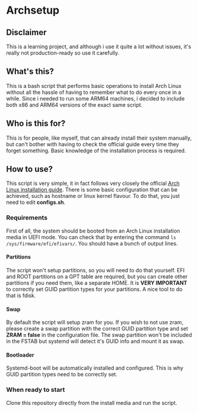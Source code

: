 # Archsetup
## Disclaimer
This is a learning project, and although i use it quite a lot without issues, it's really not production-ready so use it carefully.

## What's this?
This is a bash script that performs basic operations to install Arch Linux without all the hassle of having to remember what to do every once in a while. Since i needed to run some ARM64 machines, i decided to include both x86 and ARM64 versions of the exact same script.

## Who is this for?
This is for people, like myself, that can already install their system manually, but can't bother with having to check the official guide every time they forget something. Basic knowledge of the installation process is required.

## How to use?
This script is very simple, it in fact follows very closely the official [Arch Linux installation guide](https://wiki.archlinux.org/title/installation_guide). There is some basic configuration that can be achieved, such as hostname or linux kernel flavour. To do that, you just need to edit **configs.sh**.

### Requirements
First of all, the system should be booted from an Arch Linux installation media in UEFI mode. You can check that by entering the command ```ls /sys/firmware/efi/efivars/```. You should have a bunch of output lines.

#### Partitions
The script won't setup partitions, so you will need to do that yourself. EFI and ROOT partitions on a GPT table are required, but you can create other partitions if you need them, like a separate HOME. It is **VERY IMPORTANT** to correctly set GUID partition types for your partitions. A nice tool to do that is fdisk.

#### Swap
By default the script will setup zram for you. If you wish to not use zram, please create a swap partition with the correct GUID partition type and set **ZRAM = false** in the configuration file. The swap partition won't be included in the FSTAB but systemd will detect it's GUID info and mount it as swap.

#### Bootloader
Systemd-boot will be automatically installed and configured. This is why GUID partition types need to be correctly set.

### When ready to start
Clone this repository directly from the install media and run the script.
